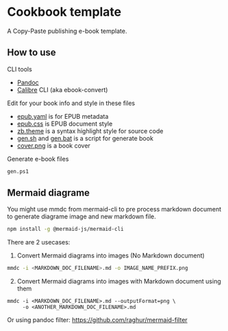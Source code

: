 # Cookbook template

A Copy-Paste publishing e-book template.

## How to use 

CLI tools

 * [Pandoc](https://pandoc.org/)
 * [Calibre](https://calibre-ebook.com/) CLI (aka ebook-convert)

Edit for your book info and style in these files

 * [epub.yaml](/epub.yaml) is for EPUB metadata
 * [epub.css](/epub.css) is EPUB document style
 * [zb.theme](/zb.theme) is a syntax highlight style for source code
 * [gen.sh](/gen.sh) and [gen.bat](/gen.bat) is a script for generate book
 * [cover.png](/images/cover.png) is a book cover

Generate e-book files

```bash
gen.ps1
```

## Mermaid diagrame

You might use mmdc from mermaid-cli to pre process markdown document to generate diagrame image and new markdown file.

```bash
npm install -g @mermaid-js/mermaid-cli
```

There are 2 usecases:

1. Convert Mermaid diagrams into images (No Markdown document)

```bash
mmdc -i <MARKDOWN_DOC_FILENAME>.md -o IMAGE_NAME_PREFIX.png
```

2. Convert Mermaid diagrams into images with Markdown document using them

```
mmdc -i <MARKDOWN_DOC_FILENAME>.md --outputFormat=png \
     -o <ANOTHER_MARKDOWN_DOC_FILENAME>.md
```

Or using pandoc filter: https://github.com/raghur/mermaid-filter
